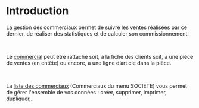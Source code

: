 # Introduction



La gestion des commerciaux permet de suivre les ventes réalisées par 
 ce dernier, de réaliser des statistiques et de calculer son commissionnement.


 


Le [commercial](Commercial.md) peut être rattaché 
 soit, à la fiche des clients soit, à une pièce de ventes (en entête) ou 
 encore, à une ligne d’article dans la pièce.


 


La [liste des commerciaux](ListeCommerciaux.md) 
 (Commerciaux du menu SOCIETE) vous permet de gérer l'ensemble de vos données 
 : créer, supprimer, imprimer, dupliquer,..


